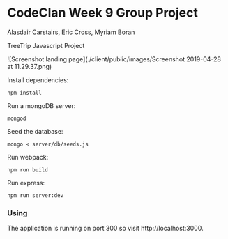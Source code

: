 # CodeClan Week 9 Group Project
Alasdair Carstairs, Eric Cross, Myriam Boran

TreeTrip Javascript Project

![Screenshot landing page](./client/public/images/Screenshot 2019-04-28 at 11.29.37.png)

Install dependencies:

```
npm install
```

Run a mongoDB server:

```
mongod
```

Seed the database:

```
mongo < server/db/seeds.js
```

Run webpack:

```
npm run build
```

Run express:

```
npm run server:dev
```

### Using

The application is running on port 300 so visit http://localhost:3000.
